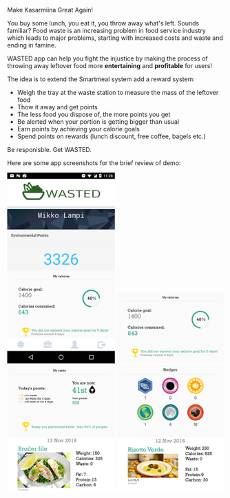 Make Kasarmiina Great Again!

You buy some lunch, you eat it, you throw away what's left. Sounds familiar? Food waste is an increasing problem in food service industry which leads to major problems, starting with increased costs and waste and ending in famine.

WASTED app can help you fight the injustice by making the process of throwing away leftover food more **entertaining** and **profitable** for users!

The idea is to extend the Smartmeal system add a reward system:
- Weigh the tray at the waste station to measure the mass of the leftover food
- Thow it away and get points
- The less food you dispose of, the more points you get
- Be alerted when your portion is getting bigger than usual
- Earn points by achieving your calorie goals
- Spend points on rewards (lunch discount, free coffee, bagels etc.)

Be responisble. Get WASTED.


Here are some app screenshots for the brief review of demo: 


<img src ="https://github.com/katerynaCh/HackTheMeal/blob/master/a94kRgErWp4.jpg" width="250"> <img src ="https://github.com/katerynaCh/HackTheMeal/blob/master/background2.png" width="250"> <img src ="https://github.com/katerynaCh/HackTheMeal/blob/master/background3.png" width="250"> <img src ="https://github.com/katerynaCh/HackTheMeal/blob/master/badges2.png" width="250"> <img src ="https://github.com/katerynaCh/HackTheMeal/blob/master/day1.png" width="250"> <img src ="https://github.com/katerynaCh/HackTheMeal/blob/master/day2.png" width="250">


